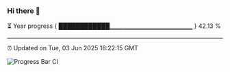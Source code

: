 ### Hi there 👋

⏳ Year progress { ████████████▁▁▁▁▁▁▁▁▁▁▁▁▁▁▁▁▁▁ } 42.13 %

---

⏰ Updated on Tue, 03 Jun 2025 18:22:15 GMT

![Progress Bar CI](https://github.com/liununu/liununu/workflows/Progress%20Bar%20CI/badge.svg)
